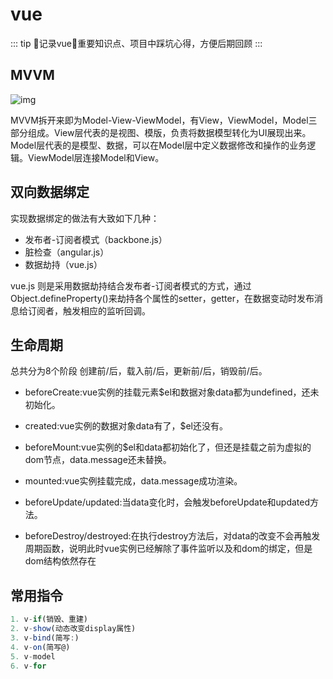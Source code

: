 # vue

>

::: tip
记录vue重要知识点、项目中踩坑心得，方便后期回顾
:::

## MVVM
![img](https://user-gold-cdn.xitu.io/2018/6/24/1643060c121f7361?imageView2/0/w/1280/h/960/format/webp/ignore-error/1)

MVVM拆开来即为Model-View-ViewModel，有View，ViewModel，Model三部分组成。View层代表的是视图、模版，负责将数据模型转化为UI展现出来。Model层代表的是模型、数据，可以在Model层中定义数据修改和操作的业务逻辑。ViewModel层连接Model和View。


## 双向数据绑定
实现数据绑定的做法有大致如下几种：
- 发布者-订阅者模式（backbone.js）
- 脏检查（angular.js） 
- 数据劫持（vue.js）

vue.js 则是采用数据劫持结合发布者-订阅者模式的方式，通过Object.defineProperty()来劫持各个属性的setter，getter，在数据变动时发布消息给订阅者，触发相应的监听回调。

## 生命周期

总共分为8个阶段 创建前/后，载入前/后，更新前/后，销毁前/后。
- beforeCreate:vue实例的挂载元素$el和数据对象data都为undefined，还未初始化。

- created:vue实例的数据对象data有了，$el还没有。
- beforeMount:vue实例的$el和data都初始化了，但还是挂载之前为虚拟的dom节点，data.message还未替换。
- mounted:vue实例挂载完成，data.message成功渲染。
- beforeUpdate/updated:当data变化时，会触发beforeUpdate和updated方法。
- beforeDestroy/destroyed:在执行destroy方法后，对data的改变不会再触发周期函数，说明此时vue实例已经解除了事件监听以及和dom的绑定，但是dom结构依然存在

## 常用指令
```js 
1. v-if(销毁、重建)
2. v-show(动态改变display属性)
3. v-bind(简写:)
4. v-on(简写@)
5. v-model
6. v-for
```

